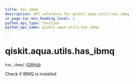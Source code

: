```yaml
---
title: has_ibmq
description: API reference for qiskit.aqua.utils.has_ibmq
in_page_toc_min_heading_level: 1
python_api_type: function
python_api_name: qiskit.aqua.utils.has_ibmq
---
```


<span id="qiskit-aqua-utils-has-ibmq" />

# qiskit.aqua.utils.has\_ibmq

<span id="qiskit.aqua.utils.has_ibmq" />

`has_ibmq()`[GitHub](https://github.com/qiskit-community/qiskit-aqua/tree/stable/0.8/qiskit/aqua/utils/backend_utils.py "view source code")

Check if IBMQ is installed


